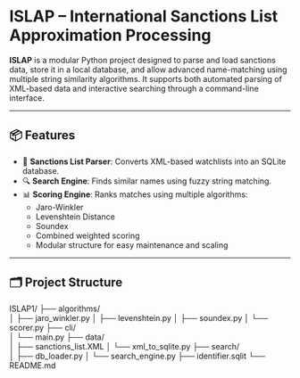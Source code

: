 # ISLAP – International Sanctions List Approximation Processing

**ISLAP** is a modular Python project designed to parse and load sanctions data, store it in a local database, and allow advanced name-matching using multiple string similarity algorithms. It supports both automated parsing of XML-based data and interactive searching through a command-line interface.

---

## 📦 Features

- 📂 **Sanctions List Parser**: Converts XML-based watchlists into an SQLite database.
- 🔍 **Search Engine**: Finds similar names using fuzzy string matching.
- 📊 **Scoring Engine**: Ranks matches using multiple algorithms:
  - Jaro-Winkler
  - Levenshtein Distance
  - Soundex
  - Combined weighted scoring
  - Modular structure for easy maintenance and scaling

---

## 🗂️ Project Structure

ISLAP1/
├── algorithms/     
│   ├── jaro_winkler.py
│   ├── levenshtein.py
│   ├── soundex.py
│   └── scorer.py
├── cli/        
│   └── main.py
├── data/   
│   ├── sanctions_list.XML
│   └── xml_to_sqlite.py
├── search/  
│   ├── db_loader.py
│   └── search_engine.py
├── identifier.sqlit
└── README.md 
